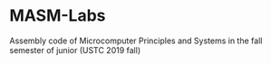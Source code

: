 # MASM-Labs
Assembly code of Microcomputer Principles and Systems in the fall semester of junior (USTC 2019 fall)

